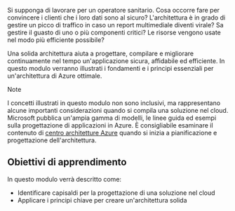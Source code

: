 Si supponga di lavorare per un operatore sanitario. Cosa occorre fare per convincere i clienti che i loro dati sono al sicuro? L'architettura è in grado di gestire un picco di traffico in caso un report multimediale diventi virale? Sa gestire il guasto di uno o più componenti critici? Le risorse vengono usate nel modo più efficiente possibile?

Una solida architettura aiuta a progettare, compilare e migliorare continuamente nel tempo un'applicazione sicura, affidabile ed efficiente. In questo modulo verranno illustrati i fondamenti e i principi essenziali per un'architettura di Azure ottimale.

> [!NOTE]
> I concetti illustrati in questo modulo non sono inclusivi, ma rappresentano alcune importanti considerazioni quando si compila una soluzione nel cloud. Microsoft pubblica un'ampia gamma di modelli, le linee guida ed esempi sulla progettazione di applicazioni in Azure. È consigliabile esaminare il contenuto di [centro architetture Azure](https://docs.microsoft.com/azure/architecture/) quando si inizia a pianificazione e progettazione dell'architettura.

## <a name="learning-objectives"></a>Obiettivi di apprendimento

In questo modulo verrà descritto come:

- Identificare capisaldi per la progettazione di una soluzione nel cloud
- Applicare i principi chiave per creare un'architettura solida